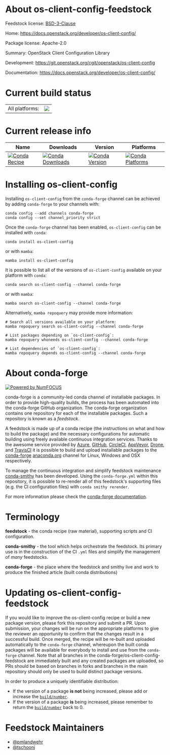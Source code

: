 About os-client-config-feedstock
================================

Feedstock license: [BSD-3-Clause](https://github.com/conda-forge/os-client-config-feedstock/blob/main/LICENSE.txt)

Home: https://docs.openstack.org/developer/os-client-config/

Package license: Apache-2.0

Summary: OpenStack Client Configuration Library

Development: https://git.openstack.org/cgit/openstack/os-client-config

Documentation: https://docs.openstack.org/developer/os-client-config/

Current build status
====================


<table><tr><td>All platforms:</td>
    <td>
      <a href="https://dev.azure.com/conda-forge/feedstock-builds/_build/latest?definitionId=3161&branchName=main">
        <img src="https://dev.azure.com/conda-forge/feedstock-builds/_apis/build/status/os-client-config-feedstock?branchName=main">
      </a>
    </td>
  </tr>
</table>

Current release info
====================

| Name | Downloads | Version | Platforms |
| --- | --- | --- | --- |
| [![Conda Recipe](https://img.shields.io/badge/recipe-os--client--config-green.svg)](https://anaconda.org/conda-forge/os-client-config) | [![Conda Downloads](https://img.shields.io/conda/dn/conda-forge/os-client-config.svg)](https://anaconda.org/conda-forge/os-client-config) | [![Conda Version](https://img.shields.io/conda/vn/conda-forge/os-client-config.svg)](https://anaconda.org/conda-forge/os-client-config) | [![Conda Platforms](https://img.shields.io/conda/pn/conda-forge/os-client-config.svg)](https://anaconda.org/conda-forge/os-client-config) |

Installing os-client-config
===========================

Installing `os-client-config` from the `conda-forge` channel can be achieved by adding `conda-forge` to your channels with:

```
conda config --add channels conda-forge
conda config --set channel_priority strict
```

Once the `conda-forge` channel has been enabled, `os-client-config` can be installed with `conda`:

```
conda install os-client-config
```

or with `mamba`:

```
mamba install os-client-config
```

It is possible to list all of the versions of `os-client-config` available on your platform with `conda`:

```
conda search os-client-config --channel conda-forge
```

or with `mamba`:

```
mamba search os-client-config --channel conda-forge
```

Alternatively, `mamba repoquery` may provide more information:

```
# Search all versions available on your platform:
mamba repoquery search os-client-config --channel conda-forge

# List packages depending on `os-client-config`:
mamba repoquery whoneeds os-client-config --channel conda-forge

# List dependencies of `os-client-config`:
mamba repoquery depends os-client-config --channel conda-forge
```


About conda-forge
=================

[![Powered by
NumFOCUS](https://img.shields.io/badge/powered%20by-NumFOCUS-orange.svg?style=flat&colorA=E1523D&colorB=007D8A)](https://numfocus.org)

conda-forge is a community-led conda channel of installable packages.
In order to provide high-quality builds, the process has been automated into the
conda-forge GitHub organization. The conda-forge organization contains one repository
for each of the installable packages. Such a repository is known as a *feedstock*.

A feedstock is made up of a conda recipe (the instructions on what and how to build
the package) and the necessary configurations for automatic building using freely
available continuous integration services. Thanks to the awesome service provided by
[Azure](https://azure.microsoft.com/en-us/services/devops/), [GitHub](https://github.com/),
[CircleCI](https://circleci.com/), [AppVeyor](https://www.appveyor.com/),
[Drone](https://cloud.drone.io/welcome), and [TravisCI](https://travis-ci.com/)
it is possible to build and upload installable packages to the
[conda-forge](https://anaconda.org/conda-forge) [anaconda.org](https://anaconda.org/)
channel for Linux, Windows and OSX respectively.

To manage the continuous integration and simplify feedstock maintenance
[conda-smithy](https://github.com/conda-forge/conda-smithy) has been developed.
Using the ``conda-forge.yml`` within this repository, it is possible to re-render all of
this feedstock's supporting files (e.g. the CI configuration files) with ``conda smithy rerender``.

For more information please check the [conda-forge documentation](https://conda-forge.org/docs/).

Terminology
===========

**feedstock** - the conda recipe (raw material), supporting scripts and CI configuration.

**conda-smithy** - the tool which helps orchestrate the feedstock.
                   Its primary use is in the construction of the CI ``.yml`` files
                   and simplify the management of *many* feedstocks.

**conda-forge** - the place where the feedstock and smithy live and work to
                  produce the finished article (built conda distributions)


Updating os-client-config-feedstock
===================================

If you would like to improve the os-client-config recipe or build a new
package version, please fork this repository and submit a PR. Upon submission,
your changes will be run on the appropriate platforms to give the reviewer an
opportunity to confirm that the changes result in a successful build. Once
merged, the recipe will be re-built and uploaded automatically to the
`conda-forge` channel, whereupon the built conda packages will be available for
everybody to install and use from the `conda-forge` channel.
Note that all branches in the conda-forge/os-client-config-feedstock are
immediately built and any created packages are uploaded, so PRs should be based
on branches in forks and branches in the main repository should only be used to
build distinct package versions.

In order to produce a uniquely identifiable distribution:
 * If the version of a package **is not** being increased, please add or increase
   the [``build/number``](https://docs.conda.io/projects/conda-build/en/latest/resources/define-metadata.html#build-number-and-string).
 * If the version of a package **is** being increased, please remember to return
   the [``build/number``](https://docs.conda.io/projects/conda-build/en/latest/resources/define-metadata.html#build-number-and-string)
   back to 0.

Feedstock Maintainers
=====================

* [@pmlandwehr](https://github.com/pmlandwehr/)
* [@tschoonj](https://github.com/tschoonj/)

